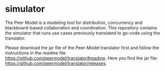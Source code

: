 # simulator
The Peer Model is a modeling tool for distribution, concurrency and blackboard-based collaboration and coordination.
This repository contains the simulator that runs use cases previously translated to go-code using the translator.

Please download the jar file of the Peer-Model translator first and follow the instructions in the readme file https://github.com/peermodel/translator#readme.
Here you find the jar file: https://github.com/peermodel/translator/releases.
